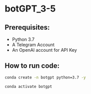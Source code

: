 # botGPT_3-5

## Prerequisites:

- Python 3.7
- A Telegram Account
- An OpenAI account for API Key

## How to run code:

```bash
conda create -n botgpt python=3.7 -y
```

```bash
conda activate botgpt
```
